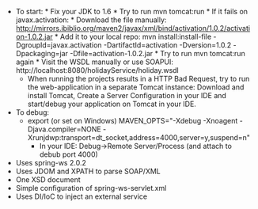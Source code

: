 * To start:
        * Fix your JDK to 1.6
        * Try to run mvn tomcat:run
        * If it fails on javax.activation:
                * Download the file manually: http://mirrors.ibiblio.org/maven2/javax/xml/bind/activation/1.0.2/activation-1.0.2.jar
                * Add it to your local repo:
                        mvn install:install-file -DgroupId=javax.activation -DartifactId=activation -Dversion=1.0.2 -Dpackaging=jar -Dfile=activation-1.0.2.jar
        * Try to run mvn tomcat:run again
        * Visit the WSDL manually or use SOAPUI: http://localhost:8080/holidayService/holiday.wsdl
	* When running the projects results in a HTTP Bad Request, try to run the web-application in a separate Tomcat instance: Download and install Tomcat, Create a Server Configuration in your IDE and start/debug your application on Tomcat in your IDE.
* To debug:         
	* export (or set on Windows) MAVEN_OPTS="-Xdebug -Xnoagent -Djava.compiler=NONE -Xrunjdwp:transport=dt_socket,address=4000,server=y,suspend=n"
        * In your IDE: Debug->Remote Server/Process (and attach to debub port 4000)
* Uses spring-ws 2.0.2
* Uses JDOM and XPATH to parse SOAP/XML
* One XSD document
* Simple configuration of spring-ws-servlet.xml
* Uses DI/IoC to inject an external service
